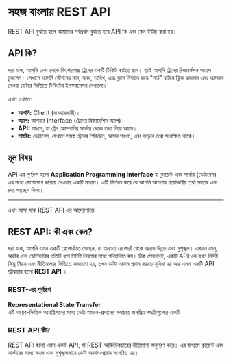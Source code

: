 # সহজ বাংলায় REST API

REST API বুঝতে হলে আমাদের সর্বপ্রথম বুঝতে হবে API কি এবং কেন ইউজ করা হয়। 
## API কি?  
ধরা যাক, আপনি ঢাকা থেকে কিশোরগঞ্জ ট্রেনের একটি টিকিট কাটতে চান। তাই আপনি ট্রেনের রিজার্ভেশন অ্যাপে ঢুকলেন। সেখানে আপনি স্টেশনের নাম, সময়, তারিখ, এবং ক্লাস নির্বাচন করে "সার্চ" বাটনে ক্লিক করলেন এবং আপনার দেওয়া ডেটার ভিত্তিতে টিকিটের ইনফরমেশন দেখালো।

এখন এখানে:
- **আপনি:** Client (ব্যবহারকারী)।
- **অ্যাপ:** আপনার Interface (ট্রেনের রিজার্ভেশন অ্যাপ)।
- **API:** মাধ্যম, যা ট্রেন কোম্পানির সার্ভার থেকে তথ্য নিয়ে আসে।
- **সার্ভার:** ডেটাবেস, যেখানে সমস্ত ট্রেনের শিডিউল, আসন সংখ্যা, এবং ভাড়ার তথ্য সংরক্ষিত থাকে।


## মূল বিষয়
API এর পূর্ণরুপ হলো **Application Programming Interface** যা ক্লায়েন্ট এবং সার্ভার (ডেটাবেস) এর মধ্যে যোগাযোগ করিয়ে দেওয়ার একটি মাধ্যম। এটি নিশ্চিত করে যে আপনি আপনার প্রয়োজনীয় তথ্য সহজে এবং দ্রুত পাচ্ছেন কিনা।

---
এখন আসা যাক REST API এর আদ্যোপান্তে
## REST API: কী এবং কেন?

ধরা যাক, আপনি এমন একটি রেস্তোরাঁতে গেছেন, যা অন্যান্য রেস্তোরাঁ থেকে আরও উন্নত এবং সুশৃঙ্খল। এখানে মেনু, অর্ডার এবং ডেলিভারির প্রতিটি ধাপ নির্দিষ্ট নিয়মের মধ্যে পরিচালিত হয়। ঠিক সেভাবেই, একটি API-কে যখন নির্দিষ্ট কিছু নিয়ম এবং নীতিমালার ভিত্তিতে সাজানো হয়, তখন ডাটা আদান প্রদান করতে সুবিধা হয় আর এমন একটি API স্ট্রাকচার হলো  **REST API** ।


### REST-এর পূর্ণরূপ
**Representational State Transfer**  
এটি ওয়েব-ভিত্তিক অ্যাপ্লিেশনের মধ্যে ডেটা আদান-প্রদানের সবচেয়ে জনপ্রিয় পদ্ধতিগুলোর একটি।

### REST API কী?
REST API হলো এমন একটি API, যা REST আর্কিটেকচারের নীতিমালা অনুসরণ করে। এর মাধ্যমে ক্লায়েন্ট এবং সার্ভারের মধ্যে সহজ এবং সুশৃঙ্খলভাবে ডেটা আদান-প্রদান সংগঠিত হয়।
